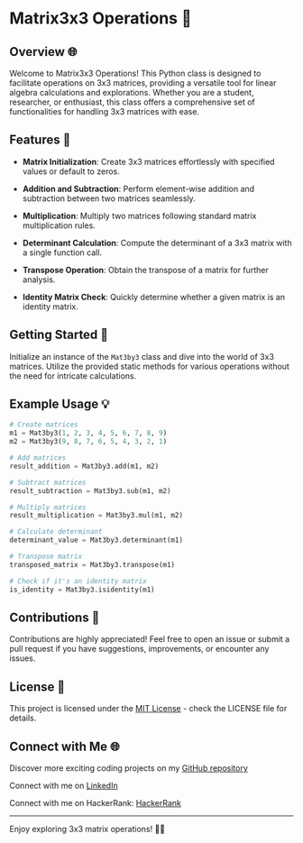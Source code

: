 # Matrix3x3 Operations 🧮

## Overview 🌐

Welcome to Matrix3x3 Operations! This Python class is designed to facilitate operations on 3x3 matrices, providing a versatile tool for linear algebra calculations and explorations. Whether you are a student, researcher, or enthusiast, this class offers a comprehensive set of functionalities for handling 3x3 matrices with ease.

## Features 🚀

- **Matrix Initialization**: Create 3x3 matrices effortlessly with specified values or default to zeros.

- **Addition and Subtraction**: Perform element-wise addition and subtraction between two matrices seamlessly.

- **Multiplication**: Multiply two matrices following standard matrix multiplication rules.

- **Determinant Calculation**: Compute the determinant of a 3x3 matrix with a single function call.

- **Transpose Operation**: Obtain the transpose of a matrix for further analysis.

- **Identity Matrix Check**: Quickly determine whether a given matrix is an identity matrix.

## Getting Started 🏁

Initialize an instance of the `Mat3by3` class and dive into the world of 3x3 matrices. Utilize the provided static methods for various operations without the need for intricate calculations.

## Example Usage 💡

```python
# Create matrices
m1 = Mat3by3(1, 2, 3, 4, 5, 6, 7, 8, 9)
m2 = Mat3by3(9, 8, 7, 6, 5, 4, 3, 2, 1)

# Add matrices
result_addition = Mat3by3.add(m1, m2)

# Subtract matrices
result_subtraction = Mat3by3.sub(m1, m2)

# Multiply matrices
result_multiplication = Mat3by3.mul(m1, m2)

# Calculate determinant
determinant_value = Mat3by3.determinant(m1)

# Transpose matrix
transposed_matrix = Mat3by3.transpose(m1)

# Check if it's an identity matrix
is_identity = Mat3by3.isidentity(m1)
```

## Contributions 🤝

Contributions are highly appreciated! Feel free to open an issue or submit a pull request if you have suggestions, improvements, or encounter any issues.

## License 📄

This project is licensed under the [MIT License](LICENSE) - check the LICENSE file for details.

## Connect with Me 🌐 

Discover more exciting coding projects on my [GitHub repository](https://github.com/Maham-j)

Connect with me on [LinkedIn](https://www.linkedin.com/in/maham-jamil-268584267)

Connect with me on HackerRank: [HackerRank ](https://www.hackerrank.com/maham_jamil)

---
Enjoy exploring 3x3 matrix operations! 🚀🔢
